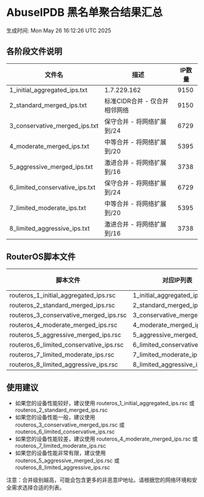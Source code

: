 # AbuseIPDB 黑名单聚合结果汇总
生成时间: Mon May 26 16:12:26 UTC 2025

## 各阶段文件说明

| 文件名 | 描述 | IP数量 |
|--------|------|--------|
| 1_initial_aggregated_ips.txt | 1.7.229.162 | 9150 |
| 2_standard_merged_ips.txt | 标准CIDR合并 - 仅合并相邻网络 | 9150 |
| 3_conservative_merged_ips.txt | 保守合并 - 将网络扩展到/24 | 6729 |
| 4_moderate_merged_ips.txt | 中等合并 - 将网络扩展到/20 | 5395 |
| 5_aggressive_merged_ips.txt | 激进合并 - 将网络扩展到/16 | 3738 |
| 6_limited_conservative_ips.txt | 保守合并 - 将网络扩展到/24 | 6729 |
| 7_limited_moderate_ips.txt | 中等合并 - 将网络扩展到/20 | 5395 |
| 8_limited_aggressive_ips.txt | 激进合并 - 将网络扩展到/16 | 3738 |

## RouterOS脚本文件

| 脚本文件 | 对应IP列表 | IP数量 |
|----------|------------|--------|
| routeros_1_initial_aggregated_ips.rsc | 1_initial_aggregated_ips.txt | 9150 |
| routeros_2_standard_merged_ips.rsc | 2_standard_merged_ips.txt | 9150 |
| routeros_3_conservative_merged_ips.rsc | 3_conservative_merged_ips.txt | 6729 |
| routeros_4_moderate_merged_ips.rsc | 4_moderate_merged_ips.txt | 5395 |
| routeros_5_aggressive_merged_ips.rsc | 5_aggressive_merged_ips.txt | 3738 |
| routeros_6_limited_conservative_ips.rsc | 6_limited_conservative_ips.txt | 6729 |
| routeros_7_limited_moderate_ips.rsc | 7_limited_moderate_ips.txt | 5395 |
| routeros_8_limited_aggressive_ips.rsc | 8_limited_aggressive_ips.txt | 3738 |

## 使用建议

- 如果您的设备性能较好，建议使用 routeros_1_initial_aggregated_ips.rsc 或 routeros_2_standard_merged_ips.rsc
- 如果您的设备性能一般，建议使用 routeros_3_conservative_merged_ips.rsc 或 routeros_6_limited_conservative_ips.rsc
- 如果您的设备性能较差，建议使用 routeros_4_moderate_merged_ips.rsc 或 routeros_7_limited_moderate_ips.rsc
- 如果您的设备性能非常有限，建议使用 routeros_5_aggressive_merged_ips.rsc 或 routeros_8_limited_aggressive_ips.rsc

注意：合并级别越高，可能会包含更多的非恶意IP地址。请根据您的网络环境和安全需求选择合适的列表。
